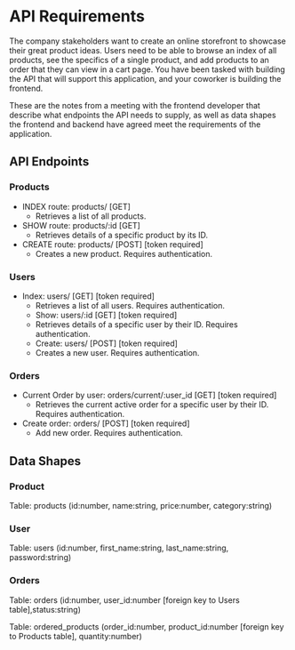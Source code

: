 # API Requirements

The company stakeholders want to create an online storefront to showcase their great product ideas. Users need to be able to browse an index of all products, see the specifics of a single product, and add products to an order that they can view in a cart page. You have been tasked with building the API that will support this application, and your coworker is building the frontend.

These are the notes from a meeting with the frontend developer that describe what endpoints the API needs to supply, as well as data shapes the frontend and backend have agreed meet the requirements of the application.

## API Endpoints

### Products

- INDEX route: products/ [GET]
  - Retrieves a list of all products.
- SHOW route: products/:id [GET]
  - Retrieves details of a specific product by its ID.
- CREATE route: products/ [POST] [token required]
  - Creates a new product. Requires authentication.

### Users

- Index: users/ [GET] [token required]
  - Retrieves a list of all users. Requires authentication.
  - Show: users/:id [GET] [token required]
  - Retrieves details of a specific user by their ID. Requires authentication.
  - Create: users/ [POST] [token required]
  - Creates a new user. Requires authentication.

### Orders

- Current Order by user: orders/current/:user_id [GET] [token required]
  - Retrieves the current active order for a specific user by their ID. Requires authentication.
- Create order: orders/ [POST] [token required]
  - Add new order. Requires authentication.

## Data Shapes

### Product

Table: products (id:number, name:string, price:number, category:string)

### User

Table: users (id:number, first_name:string, last_name:string, password:string)

### Orders

Table: orders (id:number, user_id:number [foreign key to Users table],status:string)

Table: ordered_products (order_id:number, product_id:number [foreign key to Products table], quantity:number)
